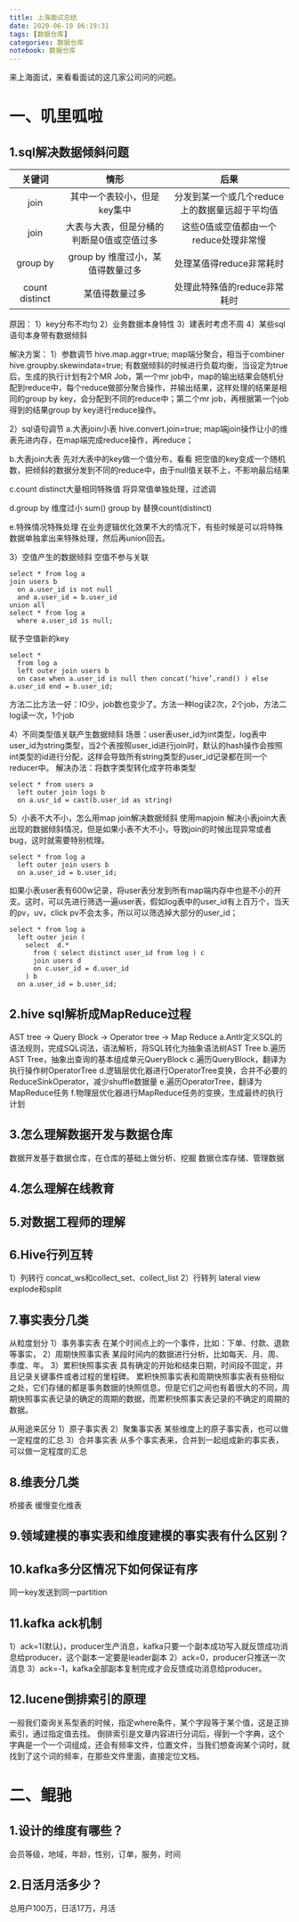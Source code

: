 ```yaml
---
title: 上海面试总结
date: 2020-06-10 06:19:31
tags: [数据仓库]
categories: 数据仓库
notebook: 数据仓库
---
```


来上海面试，来看看面试的这几家公司问的问题。

<!-- more -->

# 一、叽里呱啦
## 1.sql解决数据倾斜问题
|     关键词     |   情形   |   后果   |
| :----------: | :------: | :------: |
| join  | 其中一个表较小，但是key集中 | 分发到某一个或几个reduce上的数据量远超于平均值  |
| join  | 大表与大表，但是分桶的判断是0值或空值过多 | 这些0值或空值都由一个reduce处理非常慢 |
| group by  | group by 维度过小，某值得数量过多 | 处理某值得reduce非常耗时 |
| count distinct | 某值得数量过多 | 处理此特殊值的reduce非常耗时 |

原因：
1）key分布不均匀
2）业务数据本身特性
3）建表时考虑不周
4）某些sql语句本身带有数据倾斜

解决方案：
1）参数调节
hive.map.aggr=true;
map端分聚合，相当于combiner
hive.groupby.skewindata=true;
有数据倾斜的时候进行负载均衡，当设定为true后，生成的执行计划有2个MR Job，第一个mr job中，map的输出结果会随机分配到reduce中，每个reduce做部分聚合操作，并输出结果，这样处理的结果是相同的group by key，会分配到不同的reduce中；第二个mr job，再根据第一个job得到的结果group by key进行reduce操作。

2）sql语句调节
a.大表join小表
hive.convert.join=true;
map端join操作让小的维表先进内存，在map端完成reduce操作，再reduce；

b.大表join大表
先对大表中的key做一个值分布，看看
把空值的key变成一个随机数，把倾斜的数据分发到不同的reduce中，由于null值关联不上，不影响最后结果

c.count distinct大量相同特殊值
将异常值单独处理，过滤调

d.group by 维度过小
sum() group by 替换count(distinct)

e.特殊情况特殊处理
在业务逻辑优化效果不大的情况下，有些时候是可以将特殊数据单独拿出来特殊处理，然后再union回去。


3）空值产生的数据倾斜
空值不参与关联
```
select * from log a
join users b
  on a.user_id is not null
  and a.user_id = b.user_id
union all
select * from log a
  where a.user_id is null;
```
赋予空值新的key
```
select *
  from log a
  left outer join users b
  on case when a.user_id is null then concat(‘hive’,rand() ) else a.user_id end = b.user_id;
```
方法二比方法一好：IO少，job数也变少了。方法一种log读2次，2个job，方法二log读一次，1个job

4）不同类型值关联产生数据倾斜
场景：user表user_id为int类型，log表中user_id为string类型，当2个表按照user_id进行join时，默认的hash操作会按照int类型的id进行分配，这样会导致所有string类型的user_id记录都在同一个reducer中。
解决办法：将数字类型转化成字符串类型
```
select * from users a
  left outer join logs b
  on a.usr_id = cast(b.user_id as string)
```

5）小表不大不小，怎么用map join解决数据倾斜
使用mapjoin 解决小表join大表出现的数据倾斜情况，但是如果小表不大不小，导致join的时候出现异常或者bug，这时就需要特别梳理。
```
select * from log a
  left outer join users b
  on a.user_id = b.user_id;
```
如果小表user表有600w记录，将user表分发到所有map端内存中也是不小的开支。这时，可以先进行筛选一遍user表，假如log表中的user_id有上百万个，当天的pv，uv，click pv不会太多，所以可以筛选掉大部分的user_id；
```
select * from log a
  left outer join (
    select  d.*
      from ( select distinct user_id from log ) c
      join users d
      on c.user_id = d.user_id
    ) b
  on a.user_id = b.user_id;
```


## 2.hive sql解析成MapReduce过程
AST tree -> Query Block -> Operator tree -> Map Reduce
a.Antlr定义SQL的语法规则，完成SQL词法，语法解析，将SQL转化为抽象语法树AST Tree
b.遍历AST Tree，抽象出查询的基本组成单元QueryBlock
c.遍历QueryBlock，翻译为执行操作树OperatorTree
d.逻辑层优化器进行OperatorTree变换，合并不必要的ReduceSinkOperator，减少shuffle数据量
e.遍历OperatorTree，翻译为MapReduce任务
f.物理层优化器进行MapReduce任务的变换，生成最终的执行计划

## 3.怎么理解数据开发与数据仓库
数据开发基于数据仓库，在仓库的基础上做分析、挖掘
数据仓库存储、管理数据

## 4.怎么理解在线教育

## 5.对数据工程师的理解

## 6.Hive行列互转
1）列转行
concat_ws和collect_set、collect_list
2）行转列
lateral view explode和split

## 7.事实表分几类
从粒度划分
1）事务事实表
    在某个时间点上的一个事件，比如：下单、付款、退款等事实，
2）周期快照事实表
    某段时间内的数据进行分析，比如每天、月、周、季度、年。
3）累积快照事实表
    具有确定的开始和结束日期，时间段不固定，并且记录关键事件或者过程的里程碑。
    累积快照事实表和周期快照事实表有些相似之处，它们存储的都是事务数据的快照信息。但是它们之间也有着很大的不同，周期快照事实表记录的确定的周期的数据，而累积快照事实表记录的不确定的周期的数据。


从用途来区分
1）原子事实表
2）聚集事实表
    某些维度上的原子事实表，也可以做一定程度的汇总
3）合并事实表
    从多个事实表来，合并到一起组成新的事实表，可以做一定程度的汇总


## 8.维表分几类
桥接表
缓慢变化维表

## 9.领域建模的事实表和维度建模的事实表有什么区别？

## 10.kafka多分区情况下如何保证有序
同一key发送到同一partition

## 11.kafka ack机制
1）ack=1(默认)，producer生产消息，kafka只要一个副本成功写入就反馈成功消息给producer，这个副本一定要是leader副本
2）ack=0，producer只推送一次消息
3）ack=-1，kafka全部副本复制完成才会反馈成功消息给producer。

## 12.lucene倒排索引的原理
一般我们查询关系型表的时候，指定where条件，某个字段等于某个值，这是正排索引，通过指定值去找。
倒排索引是文章内容进行分词后，得到一个字典，这个字典是一个一个词组成，还会有频率文件，位置文件，当我们想查询某个词时，就找到了这个词的频率，在那些文件里面，直接定位文档。

# 二、鲲驰
## 1.设计的维度有哪些？
会员等级，地域，年龄，性别，订单，服务，时间

## 2.日活月活多少？
总用户100万，日活17万，月活